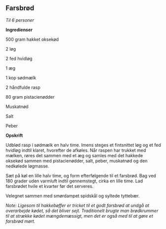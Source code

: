 ## Farsbrød

*Til 6 personer*

**Ingredienser**

500 gram hakket oksekød

2 løg

2 fed hvidløg

1 æg

1 kop sødmælk

2 håndfulde rasp

80 gram pistacienødder

Muskatnød

Salt

Peber

**Opskrift**

Udblød rasp i sødmælk en halv time. Imens steges et fintsnittet løg og
et fed hvidløg indtil klaret, hvorefter de afkøles. Når raspen har
trukket med mælken, røres det sammen med et æg og samles med det hakkede
oksekød sammen med pistacienødder, salt, peber, muskatnød og den
nedkølede løgmasse.

Sæt på køl en lille halv time, og form efterfølgende til et farsbrød.
Bag ved 180 grader uden varmluft indtil gennemstegt, cirka en lille
time. Lad farsbrødet hvile et kvarter før det serveres.

Velegnet sammen med smørdampet spidskål og syltede tyttebær.

*Note: Ligesom til hakkebøffer er tricket til et godt farsbrød at undgå
at overarbejde kødet, så det bliver sejt. Traditionelt brugte man
brødkrummer til at strække kødet mængdemæssigt, men det er også med til
at gøre et farsbrød mørt.*

